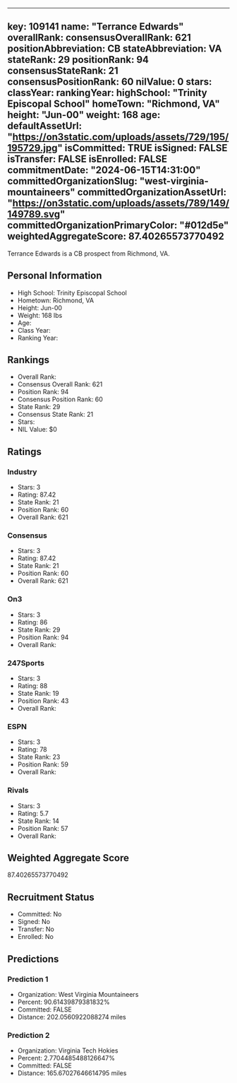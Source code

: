 ---
  key: 109141
  name: "Terrance Edwards"
  overallRank: 
  consensusOverallRank: 621
  positionAbbreviation: CB
  stateAbbreviation: VA
  stateRank: 29
  positionRank: 94
  consensusStateRank: 21
  consensusPositionRank: 60
  nilValue: 0
  stars: 
  classYear: 
  rankingYear: 
  highSchool: "Trinity Episcopal School"
  homeTown: "Richmond, VA"
  height: "Jun-00"
  weight: 168
  age: 
  defaultAssetUrl: "https://on3static.com/uploads/assets/729/195/195729.jpg"
  isCommitted: TRUE
  isSigned: FALSE
  isTransfer: FALSE
  isEnrolled: FALSE
  commitmentDate: "2024-06-15T14:31:00"
  committedOrganizationSlug: "west-virginia-mountaineers"
  committedOrganizationAssetUrl: "https://on3static.com/uploads/assets/789/149/149789.svg"
  committedOrganizationPrimaryColor: "#012d5e"
  weightedAggregateScore: 87.40265573770492
  ---
  
  Terrance Edwards is a CB prospect from Richmond, VA.
  
  ## Personal Information
  - High School: Trinity Episcopal School
  - Hometown: Richmond, VA
  - Height: Jun-00
  - Weight: 168 lbs
  - Age: 
  - Class Year: 
  - Ranking Year: 
  
  ## Rankings
  - Overall Rank: 
  - Consensus Overall Rank: 621
  - Position Rank: 94
  - Consensus Position Rank: 60
  - State Rank: 29
  - Consensus State Rank: 21
  - Stars: 
  - NIL Value: $0
  
  ## Ratings
  
  ### Industry
  - Stars: 3
  - Rating: 87.42
  - State Rank: 21
  - Position Rank: 60
  - Overall Rank: 621
  
  ### Consensus
  - Stars: 3
  - Rating: 87.42
  - State Rank: 21
  - Position Rank: 60
  - Overall Rank: 621
  
  ### On3
  - Stars: 3
  - Rating: 86
  - State Rank: 29
  - Position Rank: 94
  - Overall Rank: 
  
  ### 247Sports
  - Stars: 3
  - Rating: 88
  - State Rank: 19
  - Position Rank: 43
  - Overall Rank: 
  
  ### ESPN
  - Stars: 3
  - Rating: 78
  - State Rank: 23
  - Position Rank: 59
  - Overall Rank: 
  
  ### Rivals
  - Stars: 3
  - Rating: 5.7
  - State Rank: 14
  - Position Rank: 57
  - Overall Rank: 
  
  ## Weighted Aggregate Score
  87.40265573770492
  
  ## Recruitment Status
  - Committed: No
  - Signed: No
  - Transfer: No
  - Enrolled: No
  
  
  
  ## Predictions
  
  ### Prediction 1
  - Organization: West Virginia Mountaineers
  - Percent: 90.61439879381832%
  - Committed: FALSE
  - Distance: 202.0560922088274 miles
  
  ### Prediction 2
  - Organization: Virginia Tech Hokies
  - Percent: 2.7704485488126647%
  - Committed: FALSE
  - Distance: 165.67027646614795 miles
  